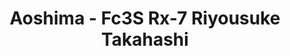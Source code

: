 ---
layout: product
title: "Aoshima - Fc3S Rx-7 Riyousuke Takahashi"
price: "TBA" 
desc: "N/A"
img_path: "/assets/img/AO08973.jpg"
brand: "N/A"
available: false
special_offer: false
new: false
soon: false
cat: "010000"
subcat: "013700"
subsubcat: "0N/A"
sifra: "AO08973"
popular: true
---